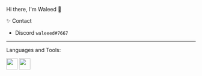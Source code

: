 Hi there, I'm Waleed 👋

✨ Contact <br>
- Discord  `waleeed#7667`
---
Languages and Tools:<br>


<p float="left">
  <img src="https://cdn.worldvectorlogo.com/logos/html-1.svg"                           width="30" height="30" />
  <img src="https://cdn.worldvectorlogo.com/logos/css-3.svg"                            width="30" height="30" />
</p>
